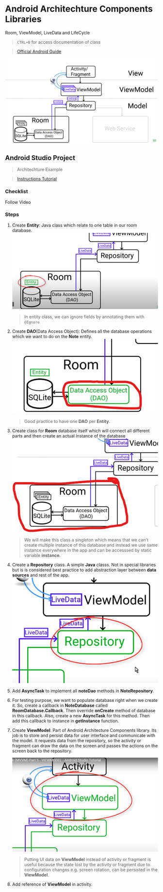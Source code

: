 # Android Architechture Components Libraries

Room, ViewModel, LiveData and LifeCycle

> ``CTRL+B`` for access documentation of class

> [Official Android Guide](https://developer.android.com/jetpack/guide)

![Overview](Overview.png)

## Android Studio Project

> Architechture Example

> [Instructions Tutorial](https://codinginflow.com/tutorials/android/room-viewmodel-livedata-recyclerview-mvvm/part-1-introduction)

### Checklist

Follow Video

### Steps

1. Create __Entity__: Java class which relate to one table in our room database.
    ![Entity](Entity.png)
    > In entity class, we can ignore fields by annotating them with ``@Ignore``

1. Create __DAO__(Data Access Object): Defines all the database operations which we want to do on the __Note__ entity.
    ![DAO](DAO.png)
    > Good practice to have one __DAO__ per __Entity__.

1. Create class for __Room__ database itself which will connect all different parts and then create an actual instance of the database
    ![DAO](NoteDatabase.png)
    > We will make this class a singleton which means that we can't create multiple instance of this database and instead we use same instance everywhere in the app and can be accesssed by static variable __instance__.

1. Create a __Repository__ class. A simple __Java__ classs. Not in special libraries but is is considered best practice to add abstraction layer between __data sources__ and rest of the app.
![DAO](Repository.png)

1. Add __AsyncTask__ to implement all __noteDao__ methods in __NoteRepository__.

1. For testing purpose, we want to populate database right when we create it. So, create a callback in __NoteDatabase__ called __RoomDatabase.Callback__. Then override __onCreate__ method of database in this callback. Also, create a new __AsyncTask__ for this method. Then add this callback to instance in __getInstance__ function.

1. Create __ViewModel__: Part of Android Architecture Components library. Its job is to store and persist data for user interface and communicate with the model. It requests data from the repository, so the activity or fragment can draw the data on the screen and passes the actions on the screen back to the repository.

    ![ViewModel](ViewModel.png)
    > Putting UI data on __ViewModel__ instead of activity or fragment is useful because the state lost by the activity or fragment due to configuration changes e.g. screen rotation, can be persisted in the __ViewModel__.

1. Add reference of __ViewModel__ in activity.
